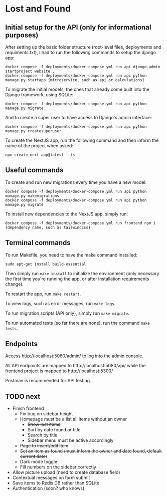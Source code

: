 # Lost and Found

## Initial setup for the API (only for informational purposes)

After setting up the basic folder structure (root-level files, deployments and requiments.txt), I had to run the following commands to setup the django app:
```
docker compose -f deployments/docker-compose.yml run api django-admin startproject website .
docker compose -f deployments/docker-compose.yml run api python manage.py startapp {microservice, such as api or calculations}
```

To migrate the initial models, the ones that already come built into the Django framework, using SQLite:
```
docker compose -f deployments/docker-compose.yml run api python manage.py migrate
```

And to create a super user to have access to Django's admin interface:
```
docker compose -f deployments/docker-compose.yml run api python manage.py createsuperuser
```

To create the NextJS app, run the following command and then inform the name of the project when asked:
```
npx create-next-app@latest --ts
```

## Useful commands

To create and run new migrations every time you have a new model:
```
docker compose -f deployments/docker-compose.yml run api python manage.py makemigrations
docker compose -f deployments/docker-compose.yml run api python manage.py migrate
```

To install new dependencies to the NextJS app, simply run:
```
docker compose -f deployments/docker-compose.yml run frontend npm i {dependency name, such as tailwindcss}
```

## Terminal commands

To run Makefile, you need to have the make command installed:

```
sudo apt-get install build-essential
```

Then simply run `make install` to initialize the environment (only necessary the first time you're running the app, or after installation requirements change).

To restart the app, run `make restart`.

To view logs, such as error messages, run `make logs`.

To run migration scripts (API only), simply run `make migrate`.

To run automated tests (so far there are none), run the command `make tests`.

## Endpoints

Access http://localhost:5080/admin/ to log into the admin console.

All API endpoints are mapped to http://localhost:5080/api/ while the frontend project is mapped to http://localhost:5300/

Postman is recommended for API testing.

## TODO next

- Finish frontend
    - Fix bug on sidebar height
    - Homepage must be a list all items without an owner
        - ~~Show lost items~~
        - Sort by date found or title
        - Search by title
        - Sidebar menu must be active accordingly
    - ~~Page to insert/edit item~~
    - ~~Set an item as found (must inform the owner and date found, default current date)~~
    - Dark mode toggle
    - Fill numbers on the sidebar correctly
- Allow picture upload (need to create database field)
- Contextual messages on form submit
- Save items to Redis DB rather than SQLite
- Authentication (soon? who knows)
